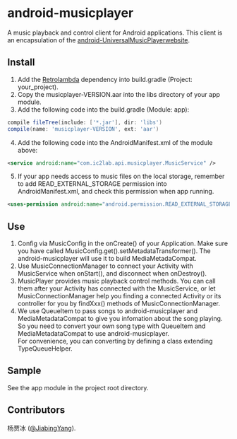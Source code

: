 android-musicplayer
===================

A music playback and control client for Android applications. This client is an encapsulation 
of the [android-UniversalMusicPlayerwebsite][1].

Install
--------

1. Add the [Retrolambda][2] dependency into build.gradle (Project: your_project).
2. Copy the musicplayer-VERSION.aar into the libs directory of your app module.
3. Add the following code into the build.gradle (Module: app):
```groovy
compile fileTree(include: ['*.jar'], dir: 'libs')
compile(name: 'musicplayer-VERSION', ext: 'aar')
```
4. Add the following code into the AndroidManifest.xml of the module above:
```xml
<service android:name="com.ic2lab.api.musicplayer.MusicService" />
```
5. If your app needs access to music files on the local storage, remember to add 
READ_EXTERNAL_STORAGE permission into AndroidManifest.xml, and check this permission 
when app running.
```xml
<uses-permission android:name="android.permission.READ_EXTERNAL_STORAGE" />
```


Use
--------

1. Config via MusicConfig in the onCreate() of your Application. Make sure you have called 
MusicConfig.get().setMetadataTransformer(). The android-musicplayer will use it to build 
MediaMetadaCompat.
2. Use MusicConnectionManager to connect your Activity with MusicService when onStart(), and 
disconnect when onDestroy().
3. MusicPlayer provides music playback control methods. You can call them after your Activity 
has connected with the MusicService, or let MusicConnectionManager help you finding a connected 
Activity or its controller for you by findXxx() methods of MusicConnectionManager.
4. We use QueueItem to pass songs to android-musicplayer and MediaMetadataCompat to give you 
infomation about the song playing. So you need to convert your own song type with QueueItem and 
MediaMetadataCompat to use android-musicplayer.   
For convenience, you can converting by defining a class extending TypeQueueHelper.


Sample
--------

See the app module in the project root directory.


Contributors
--------

杨贾冰 ([@JiabingYang][3]).


[1]: https://github.com/googlesamples/android-UniversalMusicPlayer
[2]: https://github.com/evant/gradle-retrolambda
[3]: https://github.com/JiabingYang